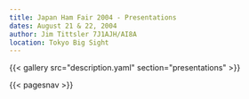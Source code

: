 ```yaml
---
title: Japan Ham Fair 2004 - Presentations
dates: August 21 & 22, 2004
author: Jim Tittsler 7J1AJH/AI8A
location: Tokyo Big Sight
---
```


{{< gallery src="description.yaml" section="presentations" >}}

{{< pagesnav >}}
